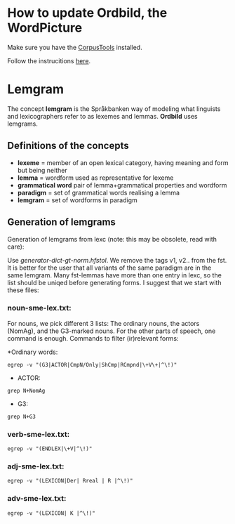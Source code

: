 # How to update Ordbild, the WordPicture 

Make sure you have the [CorpusTools](https://giellalt.github.io/ling/CorpusTools.html#) installed.

Follow the instrucitions [here](https://github.com/giellalt/CorpusTools/blob/main/korp_scripts/word_picture/README.md).




# Lemgram
The concept **lemgram** is the Språkbanken way of modeling what linguists and lexicographers refer to as lexemes and lemmas. **Ordbild** uses lemgrams.


## Definitions of the concepts
* **lexeme** = member of an open lexical category, having meaning and form but being neither
* **lemma** = wordform used as representative for lexeme
* **grammatical word** pair of lemma+grammatical properties and wordform
* **paradigm** = set of grammatical words realising a lemma
* **lemgram** = set of wordforms in paradigm


## Generation of lemgrams
Generation of lemgrams from lexc (note: this may be obsolete, read with care):

Use *generator-dict-gt-norm.hfstol*. We remove the tags v1, v2.. from the fst. It is better for the user that all variants of the same paradigm are in the same lemgram. Many fst-lemmas have more than one entry in lexc, so the list should be uniqed before generating forms. I suggest that we start with these files:


### noun-sme-lex.txt:

For nouns, we pick different 3 lists: The ordinary nouns, the actors (NomAg), and the G3-marked nouns.
For the other parts of speech, one command is enough. Commands to filter (ir)relevant forms:

*Ordinary words:
```
egrep -v "(G3|ACTOR|CmpN/Only|ShCmp|RCmpnd|\+V\+|^\!)"
```
* ACTOR:
```
grep N+NomAg
```
* G3:
```
grep N+G3
```
### verb-sme-lex.txt:
```
egrep -v "(ENDLEX|\+V|^\!)"
```
### adj-sme-lex.txt:
```
egrep -v "(LEXICON|Der| Rreal | R |^\!)"
```
### adv-sme-lex.txt:
```
egrep -v "(LEXICON| K |^\!)"
```


